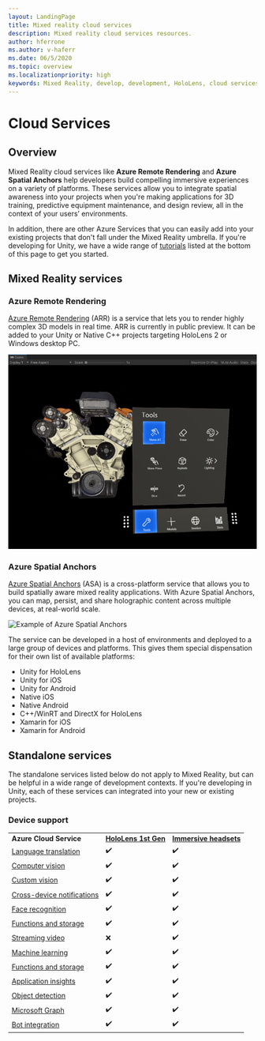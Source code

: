```yaml
---
layout: LandingPage
title: Mixed reality cloud services
description: Mixed reality cloud services resources.
author: hferrone
ms.author: v-haferr
ms.date: 06/5/2020
ms.topic: overview
ms.localizationpriority: high
keywords: Mixed Reality, develop, development, HoloLens, cloud services
---
```


# Cloud Services

## Overview

Mixed Reality cloud services like **Azure Remote Rendering** and **Azure Spatial Anchors** help developers build compelling immersive experiences on a variety of platforms. These services allow you to integrate spatial awareness into your projects when you're making applications for 3D training, predictive equipment maintenance, and design review, all in the context of your users’ environments.

In addition, there are other Azure Services that you can easily add into your existing projects that don't fall under the Mixed Reality umbrella. If you're developing for Unity, we have a wide range of [tutorials](#standalone-services) listed at the bottom of this page to get you started.

## Mixed Reality services

### Azure Remote Rendering
[Azure Remote Rendering](https://docs.microsoft.com/azure/remote-rendering) (ARR) is a service that lets you to render highly complex 3D models in real time. ARR is currently in public preview. It can be added to your Unity or Native C++ projects targeting HoloLens 2 or Windows desktop PC.

![Example of Azure Remote Rendering in Unity showcase app](images/showcase-app.png)

### Azure Spatial Anchors
[Azure Spatial Anchors](https://docs.microsoft.com/azure/spatial-anchors) (ASA) is a cross-platform service that allows you to build spatially aware mixed reality applications. With Azure Spatial Anchors, you can map, persist, and share holographic content across multiple devices, at real-world scale. 

![Example of Azure Spatial Anchors](images/persistence.gif)

The service can be developed in a host of environments and deployed to a large group of devices and platforms. This gives them special dispensation for their own list of available platforms:
* Unity for HoloLens
* Unity for iOS
* Unity for Android
* Native iOS
* Native Android
* C++/WinRT and DirectX for HoloLens
* Xamarin for iOS
* Xamarin for Android

## Standalone services
The standalone services listed below do not apply to Mixed Reality, but can be helpful in a wide range of development contexts. If you're developing in Unity, each of these services can integrated into your new or existing projects.

### Device support
<table>
    <tr>
        <td><strong>Azure Cloud Service</strong></td>
        <td><a href="hololens-hardware-details.md"><strong>HoloLens 1st Gen</strong></a></td>
        <td><a href="immersive-headset-hardware-details.md"><strong>Immersive headsets</strong></a></td>
    </tr>
     <tr>
        <td><a href="mr-azure-301.md">Language translation</a></td>
        <td>✔️</td>
        <td>✔️</td>
    </tr>
    <tr>
        <td><a href="mr-azure-302.md">Computer vision</a></td>
        <td>✔️</td>
        <td>✔️</td>
    </tr>
    <tr>
        <td><a href="mr-azure-302b.md">Custom vision</a></td>
        <td>✔️</td>
        <td>✔️</td>
    </tr>
    <tr>
        <td><a href="mr-azure-303.md">Cross-device notifications</a></td>
        <td>✔️</td>
        <td>✔️</td>
    </tr>
    <tr>
        <td><a href="mr-azure-304.md">Face recognition</a></td>
        <td>✔️</td>
        <td>✔️</td>
    </tr>
    <tr>
        <td><a href="mr-azure-305.md">Functions and storage</a></td>
        <td>✔️</td>
        <td>✔️</td>
    </tr>
    <tr>
        <td><a href="mr-azure-306.md">Streaming video</a></td>
        <td>❌</td>
        <td>✔️</td>
    </tr>
    <tr>
        <td><a href="mr-azure-307.md">Machine learning</a></td>
        <td>✔️</td>
        <td>✔️</td>
    </tr>
    <tr>
        <td><a href="mr-azure-308.md">Functions and storage</a></td>
        <td>✔️</td>
        <td>✔️</td>
    </tr>
    <tr>
        <td><a href="mr-azure-309.md">Application insights</a></td>
        <td>✔️</td>
        <td>✔️</td>
    </tr>
    <tr>
        <td><a href="mr-azure-310.md">Object detection</a></td>
        <td>✔️</td>
        <td>✔️</td>
    </tr>
    <tr>
        <td><a href="mr-azure-311.md">Microsoft Graph</a></td>
        <td>✔️</td>
        <td>✔️</td>
    </tr>
    <tr>
        <td><a href="mr-azure-312.md">Bot integration</a></td>
        <td>✔️</td>
        <td>✔️</td>
    </tr>
</table>